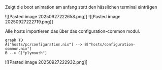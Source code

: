
Zeigt die boot animation am anfang statt den hässlichen terminal einträgen

![[Pasted image 20250927222658.png]]
![[Pasted image 20250927222719.png]]

Alle hosts importieren das über das configuration-common modul.

```mermaid
graph TD
A["hosts/pc/configuration.nix"] --> B["hosts/configuration-common.nix"]
B --> C["plymouth"]
```

![[Pasted image 20250927222932.png]]